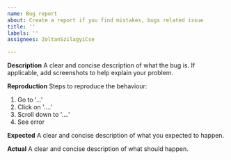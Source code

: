 ```yaml
---
name: Bug report
about: Create a report if you find mistakes, bugs related issue
title: ''
labels: ''
assignees: ZoltanSzilagyiCse

---
```


**Description**
A clear and concise description of what the bug is. If applicable, add screenshots to help explain your problem.

**Reproduction**
Steps to reproduce the behaviour:
1. Go to '...'
2. Click on '....'
3. Scroll down to '....'
4. See error

**Expected**
A clear and concise description of what you expected to happen.

**Actual**
A clear and concise description of what should happen.
